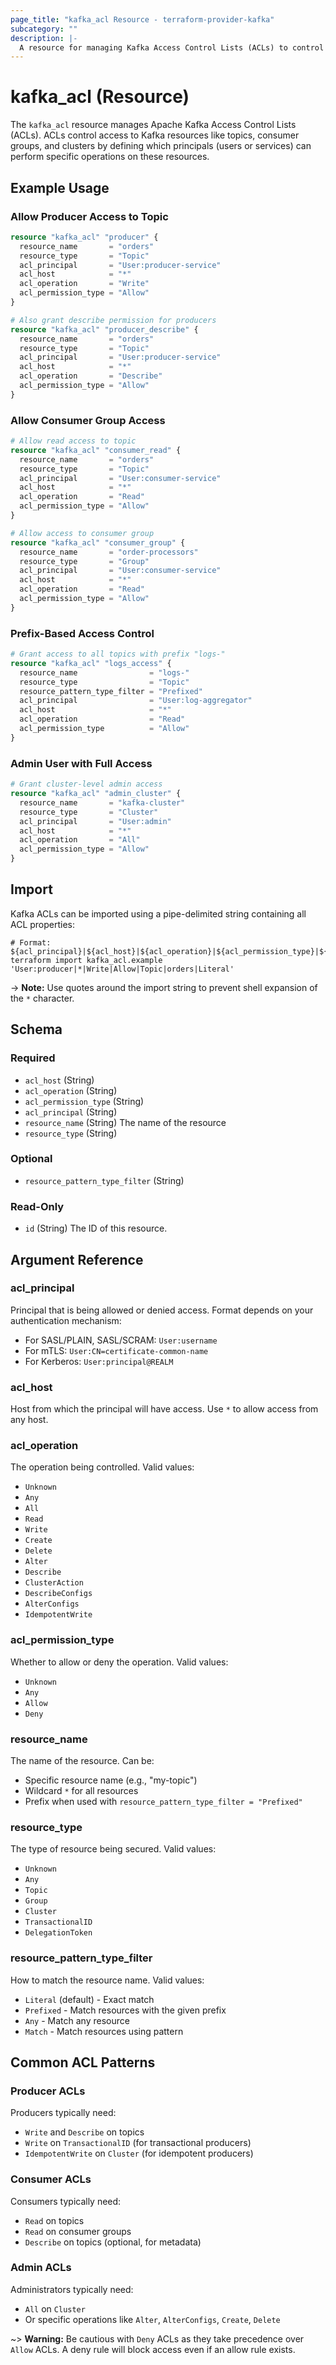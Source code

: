 ```yaml
---
page_title: "kafka_acl Resource - terraform-provider-kafka"
subcategory: ""
description: |-
  A resource for managing Kafka Access Control Lists (ACLs) to control permissions for users and applications.
---
```


# kafka_acl (Resource)

The `kafka_acl` resource manages Apache Kafka Access Control Lists (ACLs). ACLs control access to Kafka resources like topics, consumer groups, and clusters by defining which principals (users or services) can perform specific operations on these resources.

## Example Usage

### Allow Producer Access to Topic

```terraform
resource "kafka_acl" "producer" {
  resource_name       = "orders"
  resource_type       = "Topic"
  acl_principal       = "User:producer-service"
  acl_host            = "*"
  acl_operation       = "Write"
  acl_permission_type = "Allow"
}

# Also grant describe permission for producers
resource "kafka_acl" "producer_describe" {
  resource_name       = "orders"
  resource_type       = "Topic"
  acl_principal       = "User:producer-service"
  acl_host            = "*"
  acl_operation       = "Describe"
  acl_permission_type = "Allow"
}
```

### Allow Consumer Group Access

```terraform
# Allow read access to topic
resource "kafka_acl" "consumer_read" {
  resource_name       = "orders"
  resource_type       = "Topic"
  acl_principal       = "User:consumer-service"
  acl_host            = "*"
  acl_operation       = "Read"
  acl_permission_type = "Allow"
}

# Allow access to consumer group
resource "kafka_acl" "consumer_group" {
  resource_name       = "order-processors"
  resource_type       = "Group"
  acl_principal       = "User:consumer-service"
  acl_host            = "*"
  acl_operation       = "Read"
  acl_permission_type = "Allow"
}
```

### Prefix-Based Access Control

```terraform
# Grant access to all topics with prefix "logs-"
resource "kafka_acl" "logs_access" {
  resource_name                = "logs-"
  resource_type                = "Topic"
  resource_pattern_type_filter = "Prefixed"
  acl_principal                = "User:log-aggregator"
  acl_host                     = "*"
  acl_operation                = "Read"
  acl_permission_type          = "Allow"
}
```

### Admin User with Full Access

```terraform
# Grant cluster-level admin access
resource "kafka_acl" "admin_cluster" {
  resource_name       = "kafka-cluster"
  resource_type       = "Cluster"
  acl_principal       = "User:admin"
  acl_host            = "*"
  acl_operation       = "All"
  acl_permission_type = "Allow"
}
```

## Import

Kafka ACLs can be imported using a pipe-delimited string containing all ACL properties:

```shell
# Format: ${acl_principal}|${acl_host}|${acl_operation}|${acl_permission_type}|${resource_type}|${resource_name}|${resource_pattern_type_filter}
terraform import kafka_acl.example 'User:producer|*|Write|Allow|Topic|orders|Literal'
```

-> **Note:** Use quotes around the import string to prevent shell expansion of the `*` character.

<!-- schema generated by tfplugindocs -->
## Schema

### Required

- `acl_host` (String)
- `acl_operation` (String)
- `acl_permission_type` (String)
- `acl_principal` (String)
- `resource_name` (String) The name of the resource
- `resource_type` (String)

### Optional

- `resource_pattern_type_filter` (String)

### Read-Only

- `id` (String) The ID of this resource.

## Argument Reference

### acl_principal
Principal that is being allowed or denied access. Format depends on your authentication mechanism:
- For SASL/PLAIN, SASL/SCRAM: `User:username`
- For mTLS: `User:CN=certificate-common-name`
- For Kerberos: `User:principal@REALM`

### acl_host
Host from which the principal will have access. Use `*` to allow access from any host.

### acl_operation
The operation being controlled. Valid values:
- `Unknown`
- `Any`
- `All`
- `Read`
- `Write`
- `Create`
- `Delete`
- `Alter`
- `Describe`
- `ClusterAction`
- `DescribeConfigs`
- `AlterConfigs`
- `IdempotentWrite`

### acl_permission_type
Whether to allow or deny the operation. Valid values:
- `Unknown`
- `Any`
- `Allow`
- `Deny`

### resource_name
The name of the resource. Can be:
- Specific resource name (e.g., "my-topic")
- Wildcard `*` for all resources
- Prefix when used with `resource_pattern_type_filter = "Prefixed"`

### resource_type
The type of resource being secured. Valid values:
- `Unknown`
- `Any`
- `Topic`
- `Group`
- `Cluster`
- `TransactionalID`
- `DelegationToken`

### resource_pattern_type_filter
How to match the resource name. Valid values:
- `Literal` (default) - Exact match
- `Prefixed` - Match resources with the given prefix
- `Any` - Match any resource
- `Match` - Match resources using pattern

## Common ACL Patterns

### Producer ACLs
Producers typically need:
- `Write` and `Describe` on topics
- `Write` on `TransactionalID` (for transactional producers)
- `IdempotentWrite` on `Cluster` (for idempotent producers)

### Consumer ACLs
Consumers typically need:
- `Read` on topics
- `Read` on consumer groups
- `Describe` on topics (optional, for metadata)

### Admin ACLs
Administrators typically need:
- `All` on `Cluster`
- Or specific operations like `Alter`, `AlterConfigs`, `Create`, `Delete`

~> **Warning:** Be cautious with `Deny` ACLs as they take precedence over `Allow` ACLs. A deny rule will block access even if an allow rule exists.